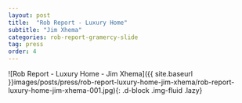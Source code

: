 ```yaml
---
layout: post
title:  "Rob Report - Luxury Home"
subtitle: "Jim Xhema"
categories: rob-report-gramercy-slide
tag: press
order: 4
---
```


![Rob Report - Luxury Home - Jim Xhema]({{ site.baseurl }}images/posts/press/rob-report-luxury-home-jim-xhema/rob-report-luxury-home-jim-xhema-001.jpg){: .d-block .img-fluid .lazy}
